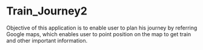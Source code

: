 # Train_Journey2
Objective of this application is to enable user to plan his journey by referring Google maps, which enables user to point position on the map to get train and other important information. 
